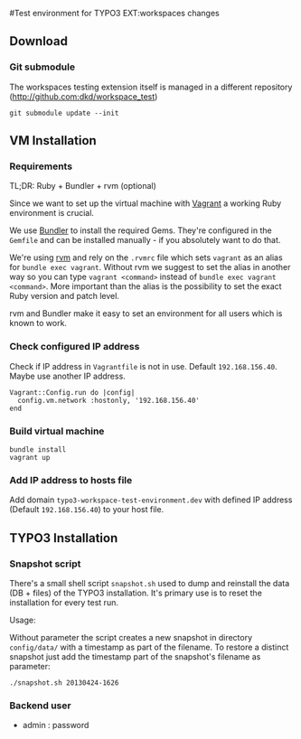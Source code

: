 #Test environment for TYPO3 EXT:workspaces changes

## Download

### Git submodule

The workspaces testing extension itself is managed in a different repository (http://github.com:dkd/workspace_test)

	git submodule update --init

## VM Installation

### Requirements

TL;DR: Ruby + Bundler + rvm (optional)

Since we want to set up the virtual machine with [Vagrant](http://www.vagrantup.com/) a working Ruby environment is crucial.

We use [Bundler](http://gembundler.com/) to install the required Gems. They're configured in the `Gemfile` and can be
installed manually - if you absolutely want to do that.

We're using [rvm](https://rvm.io/) and rely on the `.rvmrc` file which sets `vagrant` as an alias for `bundle exec vagrant`.
Without rvm we suggest to set the alias in another way so you can type `vagrant <command>` instead of `bundle exec vagrant <command>`.
More important than the alias is the possibility to set the exact Ruby version and patch level.

rvm and Bundler make it easy to set an environment for all users which is known to work.

### Check configured IP address

Check if IP address in `Vagrantfile` is not in use. Default `192.168.156.40`.
Maybe use another IP address.

	Vagrant::Config.run do |config|
	  config.vm.network :hostonly, '192.168.156.40'
	end

### Build virtual machine

	bundle install
	vagrant up


### Add IP address to hosts file

Add domain `typo3-workspace-test-environment.dev` with defined IP address (Default `192.168.156.40`) to your host file.


## TYPO3 Installation

### Snapshot script

There's a small shell script `snapshot.sh` used to dump and reinstall the data (DB + files) of the TYPO3 installation.
It's primary use is to reset the installation for every test run.

 Usage:

 Without parameter the script creates a new snapshot in directory `config/data/` with a timestamp as part of the
 filename. To restore a distinct snapshot just add the timestamp part of the snapshot's filename as parameter:

	./snapshot.sh 20130424-1626

### Backend user

* admin : password